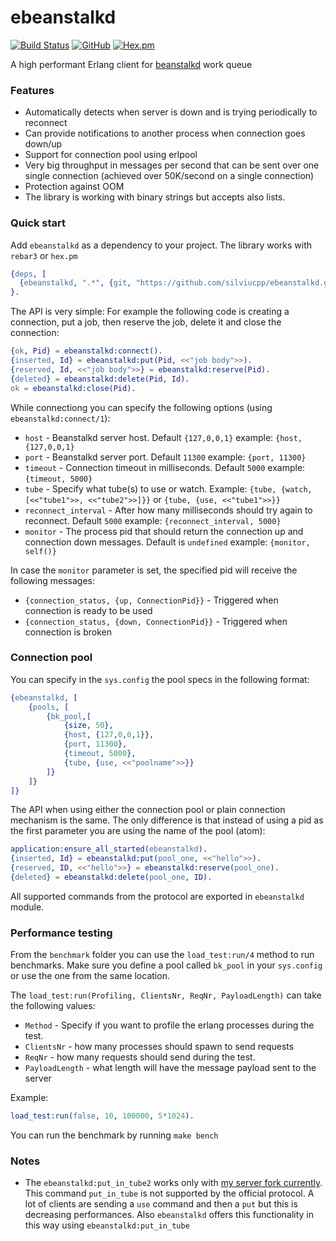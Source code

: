 # ebeanstalkd

[![Build Status](https://travis-ci.com/silviucpp/ebeanstalkd.svg?branch=master)](https://travis-ci.com/github/silviucpp/ebeanstalkd)
[![GitHub](https://img.shields.io/github/license/silviucpp/ebeanstalkd)](https://github.com/silviucpp/ebeanstalkd/blob/master/LICENSE)
[![Hex.pm](https://img.shields.io/hexpm/v/ebeanstalkd)](https://hex.pm/packages/ebeanstalkd)

A high performant Erlang client for [beanstalkd][1] work queue

### Features

- Automatically detects when server is down and is trying periodically to reconnect
- Can provide notifications to another process when connection goes down/up
- Support for connection pool using erlpool
- Very big throughput in messages per second that can be sent over one single connection (achieved over 50K/second on a single connection) 
- Protection against OOM
- The library is working with binary strings but accepts also lists.

### Quick start

Add `ebeanstalkd` as a dependency to your project. The library works with `rebar3` or `hex.pm`

```erlang
{deps, [
  {ebeanstalkd, ".*", {git, "https://github.com/silviucpp/ebeanstalkd.git", "master"}},
}.
```

The API is very simple: For example the following code is creating a connection, put a job, then reserve the job, delete it and close the connection:

```erlang
{ok, Pid} = ebeanstalkd:connect().
{inserted, Id} = ebeanstalkd:put(Pid, <<"job body">>).
{reserved, Id, <<"job body">>} = ebeanstalkd:reserve(Pid).
{deleted} = ebeanstalkd:delete(Pid, Id).
ok = ebeanstalkd:close(Pid).
```

While connectiong you can specify the following options (using `ebeanstalkd:connect/1`):

- `host` - Beanstalkd server host. Default `{127,0,0,1}` example: `{host, {127,0,0,1}`
- `port` - Beanstalkd server port. Default `11300` example: `{port, 11300}`
- `timeout` - Connection timeout in milliseconds. Default `5000` example: `{timeout, 5000}`
- `tube` - Specify what tube(s) to use or watch. Example: `{tube, {watch, [<<"tube1">>, <<"tube2">>]}}` or `{tube, {use, <<"tube1">>}}` 
- `reconnect_interval` - After how many milliseconds should try again to reconnect. Default `5000` example: `{reconnect_interval, 5000}`
- `monitor` - The process pid that should return the connection up and connection down messages. Default is `undefined` example: `{monitor, self()}`

In case the `monitor` parameter is set, the specified pid will receive the following messages:

- `{connection_status, {up, ConnectionPid}}` - Triggered when connection is ready to be used
- `{connection_status, {down, ConnectionPid}}` - Triggered when connection is broken

### Connection pool

You can specify in the `sys.config` the pool specs in the following format:

```erlang
{ebeanstalkd, [
    {pools, [
        {bk_pool,[
            {size, 50},
            {host, {127,0,0,1}},
            {port, 11300},
            {timeout, 5000},
            {tube, {use, <<"poolname">>}}
        ]}
    ]}
]}
```

The API when using either the connection pool or plain connection mechanism is the same. The only difference is that instead of using a pid as the first parameter you are using the name of the pool (atom): 

```erlang
application:ensure_all_started(ebeanstalkd).
{inserted, Id} = ebeanstalkd:put(pool_one, <<"hello">>).
{reserved, ID, <<"hello">>} = ebeanstalkd:reserve(pool_one).
{deleted} = ebeanstalkd:delete(pool_one, ID).
```

All supported commands from the protocol are exported in `ebeanstalkd` module.

### Performance testing

From the `benchmark` folder you can use the `load_test:run/4` method to run benchmarks. Make sure you define a pool called `bk_pool` in your `sys.config` or use the one from the same location.

The `load_test:run(Profiling, ClientsNr, ReqNr, PayloadLength)` can take the following values:
 
- `Method` - Specify if you want to profile the erlang processes during the test.
- `ClientsNr` - how many processes should spawn to send requests
- `ReqNr` - how many requests should send during the test.
- `PayloadLength` - what length will have the message payload sent to the server

Example:

```erl
load_test:run(false, 10, 100000, 5*1024).
```

You can run the benchmark by running `make bench`

### Notes

- The `ebeanstalkd:put_in_tube2` works only with [my server fork currently][2]. This command `put_in_tube` is not supported by the official protocol. 
A lot of clients are sending a `use` command and then a `put` but this is decreasing performances. Also `ebeanstalkd` offers this functionality in this way using `ebeanstalkd:put_in_tube`  

[1]:https://github.com/beanstalkd/beanstalkd
[2]:https://github.com/silviucpp/beanstalkd
